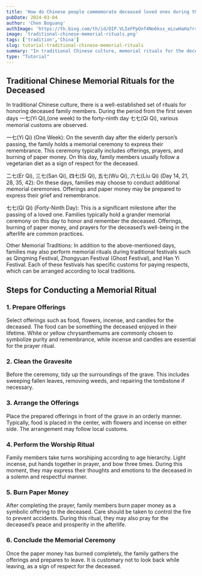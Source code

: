 ```yaml
---
title: 'How do Chinese people commemorate deceased loved ones during the period from the first seventh day to the seventh seventh day after their passing?'
pubDate: 2024-03-04
author: 'Chen Boguang'
authImage: 'https://th.bing.com/th/id/OIP.VLIeFPpOnf4No6ksx_eLcwHaHa?rs=1&pid=ImgDetMain'
image: 'traditional-chinese-memorial-rituals.png'
tags: ['tradition','China']
slug: tutorial-traditional-chinese-memorial-rituals
summary: "In traditional Chinese culture, memorial rituals for the deceased are carefully observed. These ceremonies follow a structured timeline, from the first week to the forty-ninth day after a person’s passing. Families conduct offerings, prayers, and rituals to honor their loved ones and seek blessings for their afterlife."
type: "Tutorial"
---
```



## Traditional Chinese Memorial Rituals for the Deceased
In traditional Chinese culture, there is a well-established set of rituals for honoring deceased family members. During the period from the first seven days 一七(Yi Qi),(one week) to the forty-ninth day 七七(Qi Qi), various memorial customs are observed.

一七(Yi Qi) (One Week): On the seventh day after the elderly person’s passing, the family holds a memorial ceremony to express their remembrance. This ceremony typically includes offerings, prayers, and burning of paper money. On this day, family members usually follow a vegetarian diet as a sign of respect for the deceased.

二七(Er Qi), 三七(San Qi), 四七(Si Qi), 五七(Wu Qi), 六七(Liu Qi) (Day 14, 21, 28, 35, 42): On these days, families may choose to conduct additional memorial ceremonies. Offerings and paper money may be prepared to express their grief and remembrance.

七七(Qi Qi) (Forty-Ninth Day): This is a significant milestone after the passing of a loved one. Families typically hold a grander memorial ceremony on this day to honor and remember the deceased. Offerings, burning of paper money, and prayers for the deceased’s well-being in the afterlife are common practices.

Other Memorial Traditions: In addition to the above-mentioned days, families may also perform memorial rituals during traditional festivals such as Qingming Festival, Zhongyuan Festival (Ghost Festival), and Han Yi Festival. Each of these festivals has specific customs for paying respects, which can be arranged according to local traditions.

## Steps for Conducting a Memorial Ritual

### **1. Prepare Offerings** 

Select offerings such as food, flowers, incense, and candles for the deceased. The food can be something the deceased enjoyed in their lifetime. White or yellow chrysanthemums are commonly chosen to symbolize purity and remembrance, while incense and candles are essential for the prayer ritual.

### **2. Clean the Gravesite** 

Before the ceremony, tidy up the surroundings of the grave. This includes sweeping fallen leaves, removing weeds, and repairing the tombstone if necessary.

### **3. Arrange the Offerings** 

Place the prepared offerings in front of the grave in an orderly manner. Typically, food is placed in the center, with flowers and incense on either side. The arrangement may follow local customs.

### **4. Perform the Worship Ritual** 

Family members take turns worshiping according to age hierarchy. Light incense, put hands together in prayer, and bow three times. During this moment, they may express their thoughts and emotions to the deceased in a solemn and respectful manner.

### **5. Burn Paper Money** 

After completing the prayer, family members burn paper money as a symbolic offering to the deceased. Care should be taken to control the fire to prevent accidents. During this ritual, they may also pray for the deceased’s peace and prosperity in the afterlife.

### **6. Conclude the Memorial Ceremony** 

Once the paper money has burned completely, the family gathers the offerings and prepares to leave. It is customary not to look back while leaving, as a sign of respect for the deceased.
